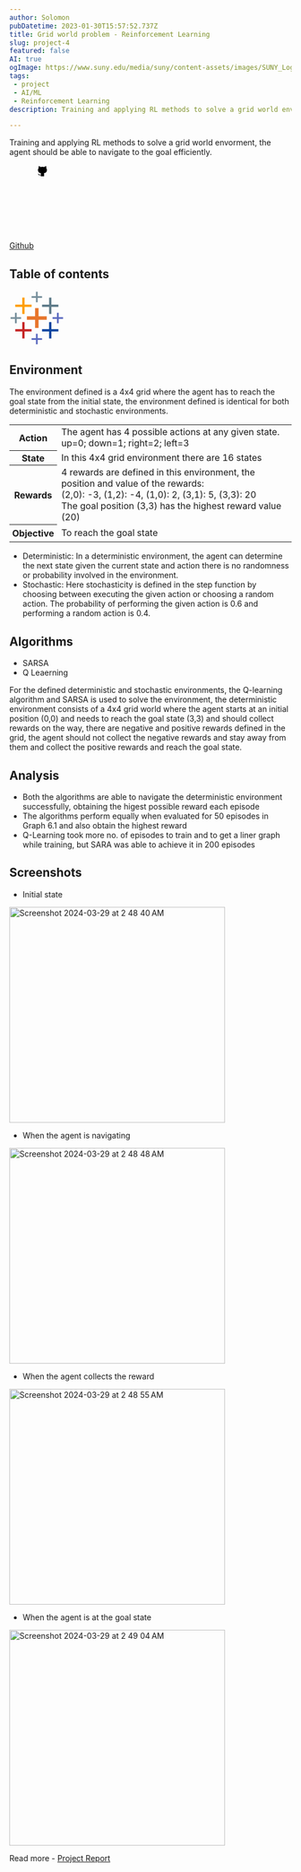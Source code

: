 ```yaml
---
author: Solomon
pubDatetime: 2023-01-30T15:57:52.737Z
title: Grid world problem - Reinforcement Learning
slug: project-4
featured: false
AI: true
ogImage: https://www.suny.edu/media/suny/content-assets/images/SUNY_Logo_278and424-600.jpg
tags:
 - project 
 - AI/ML
 - Reinforcement Learning
description: Training and applying RL methods to solve a grid world envorment

---
```

Training and applying RL methods to solve a grid world envorment, the agent should be able to navigate to the goal efficiently.

[Github](https://github.com/solo11/ub-rl)
<svg
    xmlns="http://www.w3.org/2000/svg"
    class="icon-tabler"
    stroke-linecap="round"
    stroke-linejoin="round">
    <path stroke="none" d="M0 0h24v24H0z" fill="none"></path>
    <path
      d="M9 19c-4.3 1.4 -4.3 -2.5 -6 -3m12 5v-3.5c0 -1 .1 -1.4 -.5 -2c2.8 -.3 5.5 -1.4 5.5 -6a4.6 4.6 0 0 0 -1.3 -3.2a4.2 4.2 0 0 0 -.1 -3.2s-1.1 -.3 -3.5 1.3a12.3 12.3 0 0 0 -6.2 0c-2.4 -1.6 -3.5 -1.3 -3.5 -1.3a4.2 4.2 0 0 0 -.1 3.2a4.6 4.6 0 0 0 -1.3 3.2c0 4.6 2.7 5.7 5.5 6c-.6 .6 -.6 1.2 -.5 2v3.5"
    ></path></svg>


## Table of contents
<svg xmlns="http://www.w3.org/2000/svg" x="0px" y="0px" width="100" height="100" viewBox="0 0 48 48">
<rect width="1.5" height="9" x="22.75" y="1" fill="#78909c"></rect><rect width="9" height="1.5" x="19" y="4.75" fill="#78909c"></rect><rect width="1.5" height="9" x="40.75" y="19" fill="#5c6bc0"></rect><rect width="9" height="1.5" x="37" y="22.75" fill="#5c6bc0"></rect><rect width="1.5" height="9" x="4.75" y="19" fill="#78909c"></rect><rect width="9" height="1.5" x="1" y="22.75" fill="#78909c"></rect><rect width="1.5" height="9" x="22.75" y="37" fill="#5c6bc0"></rect><rect width="9" height="1.5" x="19" y="40.75" fill="#5c6bc0"></rect><rect width="17" height="3" x="15" y="22" fill="#e8762d"></rect><rect width="3" height="17" x="22" y="15" fill="#e8762d"></rect><rect width="2" height="14" x="11" y="6" fill="#ffa000"></rect><rect width="14" height="2" x="5" y="12" fill="#ffa000"></rect><rect width="2" height="14" x="34" y="6" fill="#607d8b"></rect><rect width="14" height="2" x="28" y="12" fill="#607d8b"></rect><rect width="2" height="14" x="11" y="27" fill="#c62828"></rect><rect width="14" height="2" x="5" y="33" fill="#c62828"></rect><rect width="2" height="14" x="34" y="27" fill="#0d47a1"></rect><rect width="14" height="2" x="28" y="33" fill="#0d47a1"></rect>
</svg>

## Environment
The environment defined is a 4x4 grid where the agent has to reach the goal state from the initial state, the environment defined is identical for both deterministic and stochastic environments.

<table>
  <tr>
    <th style="text-align: center; padding:2px">Action</th>
    <td>The agent has 4 possible actions at any given state.
    <br>
up=0; down=1; right=2; left=3</td>
  </tr>
  <tr>
 <th style="text-align: center; padding:2px">State</th>
    <td>In this 4x4 grid environment there are 16 states</td>
  </tr>
    <tr>
 <th style="text-align: center; padding:2px">Rewards</th>
    <td>4 rewards are defined in this environment, the position and value of the rewards: <br>
(2,0): -3, (1,2): -4, (1,0): 2, (3,1): 5, (3,3): 20 <br>
The goal position (3,3) has the highest reward value (20)</td>
  </tr>
    <tr>
 <th style="text-align: center; padding:5px">Objective</th>
    <td>To reach the goal state</td>
  </tr>
</table>

- Deterministic: 
In a deterministic environment, the agent can determine the next state given the current state and action there is no randomness or probability involved in the environment.
- Stochastic: Here stochasticity is defined in the step function by choosing between executing the given action or choosing a random action.
The probability of performing the given action is 0.6 and performing a random action is 0.4.

## Algorithms
- SARSA
- Q Leaerning

For the defined deterministic and stochastic environments, the Q-learning algorithm and SARSA is used to solve the environment, the deterministic environment consists of a 4x4 grid world where the agent starts at an initial position (0,0) and needs to reach the goal state (3,3) and should collect rewards on the way, there are negative and positive rewards defined in the grid, the agent should not collect the negative rewards and stay away from them and collect the positive rewards and reach the goal state.

## Analysis
- Both the algorithms are able to navigate the deterministic environment successfully, obtaining the higest possible reward each episode
- The algorithms perform equally when evaluated for 50 episodes in Graph 6.1 and also obtain the highest reward
- Q-Learning took more no. of episodes to train and to get a liner graph while training, but SARA was able to achieve it in 200 episodes

## Screenshots

- Initial state
<img width="385" alt="Screenshot 2024-03-29 at 2 48 40 AM" src="https://github.com/solo11/ub-rl/assets/32461868/24a6f2b2-d3f9-496e-93c0-9c0b9e629e9e">

- When the agent is navigating
<img width="385" alt="Screenshot 2024-03-29 at 2 48 48 AM" src="https://github.com/solo11/ub-rl/assets/32461868/0ef6bda8-ce07-41d2-b67b-cc7870938a60">


- When the agent collects the reward
<img width="385" alt="Screenshot 2024-03-29 at 2 48 55 AM" src="https://github.com/solo11/ub-rl/assets/32461868/288e002f-ce1b-43a7-86e6-1d61635d4283">


- When the agent is at the goal state
<img width="385" alt="Screenshot 2024-03-29 at 2 49 04 AM" src="https://github.com/solo11/ub-rl/assets/32461868/6b16f1a6-86ff-4155-a2bc-e8174579b528">


Read more - [Project Report](https://github.com/solo11/ub-rl/blob/main/report/spanduga_assignment1_final_combined.pdf)